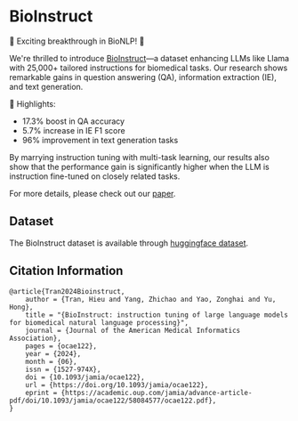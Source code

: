# BioInstruct

🔬 Exciting breakthrough in BioNLP! 🧬 

We're thrilled to introduce [BioInstruct](https://academic.oup.com/jamia/advance-article-abstract/doi/10.1093/jamia/ocae122/7687618)—a dataset enhancing LLMs like Llama with 25,000+ tailored instructions for biomedical tasks. 
Our research shows remarkable gains in question answering (QA), information extraction (IE), and text generation.

🌟 Highlights:
- 17.3% boost in QA accuracy
- 5.7% increase in IE F1 score
- 96% improvement in text generation tasks

By marrying instruction tuning with multi-task learning, our results also show that the performance gain is significantly higher when the LLM is instruction fine-tuned on closely related tasks.

For more details, please check out our [paper](https://academic.oup.com/jamia/advance-article-abstract/doi/10.1093/jamia/ocae122/7687618).

## Dataset
The BioInstruct dataset is available through [huggingface dataset](https://huggingface.co/datasets/bio-nlp-umass/bioinstruct).



## Citation Information
```
@article{Tran2024Bioinstruct,
    author = {Tran, Hieu and Yang, Zhichao and Yao, Zonghai and Yu, Hong},
    title = "{BioInstruct: instruction tuning of large language models for biomedical natural language processing}",
    journal = {Journal of the American Medical Informatics Association},
    pages = {ocae122},
    year = {2024},
    month = {06},
    issn = {1527-974X},
    doi = {10.1093/jamia/ocae122},
    url = {https://doi.org/10.1093/jamia/ocae122},
    eprint = {https://academic.oup.com/jamia/advance-article-pdf/doi/10.1093/jamia/ocae122/58084577/ocae122.pdf},
}
```
